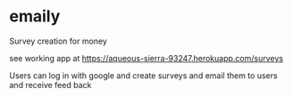# emaily
Survey creation for money

see working app at
  https://aqueous-sierra-93247.herokuapp.com/surveys
  
Users can log in with google and create surveys and email them to users and receive feed back
